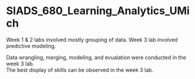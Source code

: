 # SIADS_680_Learning_Analytics_UMich

Week 1 & 2 labs involved mostly grouping of data.  Week 3 lab involved predictive modeling.

Data wrangling, merging, modeling, and evualation were conducted in the week 3 lab.  
The best display of skills can be observed in the week 3 lab.
